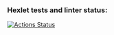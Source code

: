 ### Hexlet tests and linter status:
[![Actions Status](https://github.com/Kopyz/backend-project-lvl3/workflows/hexlet-check/badge.svg)](https://github.com/Kopyz/backend-project-lvl3/actions)